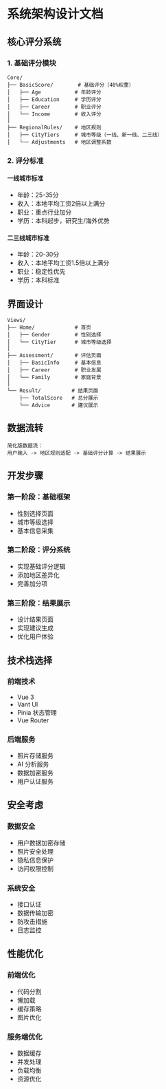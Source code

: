 # 系统架构设计文档

## 核心评分系统

### 1. 基础评分模块
```
Core/
├── BasicScore/        # 基础评分（40%权重）
│   ├── Age           # 年龄评分
│   ├── Education     # 学历评分
│   ├── Career        # 职业评分
│   └── Income        # 收入评分
│
├── RegionalRules/    # 地区规则
│   ├── CityTiers     # 城市等级（一线、新一线、二三线）
│   └── Adjustments   # 地区调整系数
```

### 2. 评分标准
#### 一线城市标准
- 年龄：25-35分
- 收入：本地平均工资2倍以上满分
- 职业：重点行业加分
- 学历：本科起步，研究生/海外优势

#### 二三线城市标准
- 年龄：20-30分
- 收入：本地平均工资1.5倍以上满分
- 职业：稳定性优先
- 学历：本科标准

## 界面设计
```
Views/
├── Home/             # 首页
│   ├── Gender        # 性别选择
│   └── CityTier      # 城市等级选择
│
├── Assessment/       # 评估页面
│   ├── BasicInfo     # 基本信息
│   ├── Career        # 职业发展
│   └── Family        # 家庭背景
│
└── Result/          # 结果页面
    ├── TotalScore   # 总分展示
    └── Advice       # 建议展示
```

## 数据流转
```
简化版数据流：
用户输入 -> 地区规则适配 -> 基础评分计算 -> 结果展示
```

## 开发步骤

### 第一阶段：基础框架
- 性别选择页面
- 城市等级选择
- 基本信息采集

### 第二阶段：评分系统
- 实现基础评分逻辑
- 添加地区差异化
- 完善加分项

### 第三阶段：结果展示
- 设计结果页面
- 实现建议生成
- 优化用户体验

## 技术栈选择

### 前端技术
- Vue 3
- Vant UI
- Pinia 状态管理
- Vue Router

### 后端服务
- 照片存储服务
- AI 分析服务
- 数据加密服务
- 用户认证服务

## 安全考虑

### 数据安全
- 用户数据加密存储
- 照片安全处理
- 隐私信息保护
- 访问权限控制

### 系统安全
- 接口认证
- 数据传输加密
- 防攻击措施
- 日志监控

## 性能优化

### 前端优化
- 代码分割
- 懒加载
- 缓存策略
- 图片优化

### 服务端优化
- 数据缓存
- 并发处理
- 负载均衡
- 资源优化
